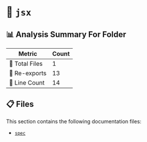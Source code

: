 # 📁 `jsx`

## 📊 Analysis Summary For Folder

| Metric | Count |
|--------|-------|
| 📁 Total Files | 1 |
| 🔄 Re-exports | 13 |
| 🔢 Line Count | 14 |


## 📋 Files

This section contains the following documentation files:

- [`spec`](./spec.md)